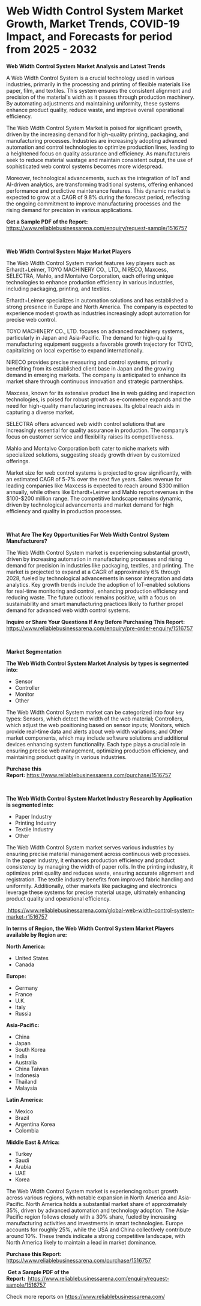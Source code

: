 <p><h1>Web Width Control System Market Growth, Market Trends, COVID-19 Impact, and Forecasts for period from 2025 - 2032</h1></p><p><strong>Web Width Control System Market Analysis and Latest Trends</strong></p>
<p><p>A Web Width Control System is a crucial technology used in various industries, primarily in the processing and printing of flexible materials like paper, film, and textiles. This system ensures the consistent alignment and precision of the material's width as it passes through production machinery. By automating adjustments and maintaining uniformity, these systems enhance product quality, reduce waste, and improve overall operational efficiency.</p><p>The Web Width Control System Market is poised for significant growth, driven by the increasing demand for high-quality printing, packaging, and manufacturing processes. Industries are increasingly adopting advanced automation and control technologies to optimize production lines, leading to a heightened focus on quality assurance and efficiency. As manufacturers seek to reduce material wastage and maintain consistent output, the use of sophisticated web control systems becomes more widespread.</p><p>Moreover, technological advancements, such as the integration of IoT and AI-driven analytics, are transforming traditional systems, offering enhanced performance and predictive maintenance features. This dynamic market is expected to grow at a CAGR of 9.8% during the forecast period, reflecting the ongoing commitment to improve manufacturing processes and the rising demand for precision in various applications.</p></p>
<p><strong>Get a Sample PDF of the Report:&nbsp;</strong> <a href="https://www.reliablebusinessarena.com/enquiry/request-sample/1516757?utm_campaign=2189&utm_medium=2&utm_source=Github&utm_content=ia&utm_term=30032025&utm_id=web-width-control-system">https://www.reliablebusinessarena.com/enquiry/request-sample/1516757</a></p>
<p>&nbsp;</p>
<p><strong>Web Width Control System Major Market Players</strong></p>
<p><p>The Web Width Control System market features key players such as Erhardt+Leimer, TOYO MACHINERY CO., LTD., NIRECO, Maxcess, SELECTRA, Mahlo, and Montalvo Corporation, each offering unique technologies to enhance production efficiency in various industries, including packaging, printing, and textiles.</p><p>Erhardt+Leimer specializes in automation solutions and has established a strong presence in Europe and North America. The company is expected to experience modest growth as industries increasingly adopt automation for precise web control.</p><p>TOYO MACHINERY CO., LTD. focuses on advanced machinery systems, particularly in Japan and Asia-Pacific. The demand for high-quality manufacturing equipment suggests a favorable growth trajectory for TOYO, capitalizing on local expertise to expand internationally.</p><p>NIRECO provides precise measuring and control systems, primarily benefiting from its established client base in Japan and the growing demand in emerging markets. The company is anticipated to enhance its market share through continuous innovation and strategic partnerships.</p><p>Maxcess, known for its extensive product line in web guiding and inspection technologies, is poised for robust growth as e-commerce expands and the need for high-quality manufacturing increases. Its global reach aids in capturing a diverse market.</p><p>SELECTRA offers advanced web width control solutions that are increasingly essential for quality assurance in production. The company’s focus on customer service and flexibility raises its competitiveness.</p><p>Mahlo and Montalvo Corporation both cater to niche markets with specialized solutions, suggesting steady growth driven by customized offerings.</p><p>Market size for web control systems is projected to grow significantly, with an estimated CAGR of 5-7% over the next five years. Sales revenue for leading companies like Maxcess is expected to reach around $300 million annually, while others like Erhardt+Leimer and Mahlo report revenues in the $100-$200 million range. The competitive landscape remains dynamic, driven by technological advancements and market demand for high efficiency and quality in production processes.</p></p>
<p>&nbsp;</p>
<p><strong>What Are The Key Opportunities For Web Width Control System Manufacturers?</strong></p>
<p><p>The Web Width Control System market is experiencing substantial growth, driven by increasing automation in manufacturing processes and rising demand for precision in industries like packaging, textiles, and printing. The market is projected to expand at a CAGR of approximately 6% through 2028, fueled by technological advancements in sensor integration and data analytics. Key growth trends include the adoption of IoT-enabled solutions for real-time monitoring and control, enhancing production efficiency and reducing waste. The future outlook remains positive, with a focus on sustainability and smart manufacturing practices likely to further propel demand for advanced web width control systems.</p></p>
<p><strong>Inquire or Share Your Questions If Any Before Purchasing This Report:</strong> <a href="https://www.reliablebusinessarena.com/enquiry/pre-order-enquiry/1516757?utm_campaign=2189&utm_medium=2&utm_source=Github&utm_content=ia&utm_term=30032025&utm_id=web-width-control-system">https://www.reliablebusinessarena.com/enquiry/pre-order-enquiry/1516757</a></p>
<p>&nbsp;</p>
<p><strong>Market Segmentation</strong></p>
<p><strong>The Web Width Control System Market Analysis by types is segmented into:</strong></p>
<p><ul><li>Sensor</li><li>Controller</li><li>Monitor</li><li>Other</li></ul></p>
<p><p>The Web Width Control System market can be categorized into four key types: Sensors, which detect the width of the web material; Controllers, which adjust the web positioning based on sensor inputs; Monitors, which provide real-time data and alerts about web width variations; and Other market components, which may include software solutions and additional devices enhancing system functionality. Each type plays a crucial role in ensuring precise web management, optimizing production efficiency, and maintaining product quality in various industries.</p></p>
<p><strong>Purchase this Report:&nbsp;</strong><a href="https://www.reliablebusinessarena.com/purchase/1516757?utm_campaign=2189&utm_medium=2&utm_source=Github&utm_content=ia&utm_term=30032025&utm_id=web-width-control-system">https://www.reliablebusinessarena.com/purchase/1516757</a></p>
<p>&nbsp;</p>
<p><strong>The Web Width Control System Market Industry Research by Application is segmented into:</strong></p>
<p><ul><li>Paper Industry</li><li>Printing Industry</li><li>Textile Industry</li><li>Other</li></ul></p>
<p><p>The Web Width Control System market serves various industries by ensuring precise material management across continuous web processes. In the paper industry, it enhances production efficiency and product consistency by managing the width of paper rolls. In the printing industry, it optimizes print quality and reduces waste, ensuring accurate alignment and registration. The textile industry benefits from improved fabric handling and uniformity. Additionally, other markets like packaging and electronics leverage these systems for precise material usage, ultimately enhancing product quality and operational efficiency.</p></p>
<p><a href="https://www.reliablebusinessarena.com/global-web-width-control-system-market-r1516757?utm_campaign=2189&utm_medium=2&utm_source=Github&utm_content=ia&utm_term=30032025&utm_id=web-width-control-system">&nbsp;https://www.reliablebusinessarena.com/global-web-width-control-system-market-r1516757</a></p>
<p><strong>In terms of Region, the Web Width Control System Market Players available by Region are:</strong></p>
<p>
    <p> <strong> North America: </strong>
        <ul>
            <li>United States</li>
            <li>Canada</li>
        </ul>
        </p> 
    <p> <strong> Europe: </strong>
        <ul>
            <li>Germany</li>
            <li>France</li>
            <li>U.K.</li>
            <li>Italy</li>
            <li>Russia</li>
        </ul>
        </p> 
    <p> <strong> Asia-Pacific: </strong>
        <ul>
            <li>China</li>
            <li>Japan</li>
            <li>South Korea</li>
            <li>India</li>
            <li>Australia</li>
            <li>China Taiwan</li>
            <li>Indonesia</li>
            <li>Thailand</li>
            <li>Malaysia</li>
        </ul>
        </p> 
    <p> <strong> Latin America: </strong>
        <ul>
            <li>Mexico</li>
            <li>Brazil</li>
            <li>Argentina Korea</li>
            <li>Colombia</li>
        </ul>
        </p> 
    <p> <strong> Middle East & Africa: </strong>
        <ul>
            <li>Turkey</li>
            <li>Saudi</li>
            <li>Arabia</li>
            <li>UAE</li>
            <li>Korea</li>
        </ul>
    </p>
    </p>
<p><p>The Web Width Control System market is experiencing robust growth across various regions, with notable expansion in North America and Asia-Pacific. North America holds a substantial market share of approximately 35%, driven by advanced automation and technology adoption. The Asia-Pacific region follows closely with a 30% share, fueled by increasing manufacturing activities and investments in smart technologies. Europe accounts for roughly 25%, while the USA and China collectively contribute around 10%. These trends indicate a strong competitive landscape, with North America likely to maintain a lead in market dominance.</p></p>
<p><strong>Purchase this Report: </strong><a href="https://www.reliablebusinessarena.com/purchase/1516757?utm_campaign=2189&utm_medium=2&utm_source=Github&utm_content=ia&utm_term=30032025&utm_id=web-width-control-system">https://www.reliablebusinessarena.com/purchase/1516757</a></p>
<p>&nbsp;<strong>Get a Sample PDF of the Report:&nbsp;&nbsp;</strong><a href="https://www.reliablebusinessarena.com/enquiry/request-sample/1516757?utm_campaign=2189&utm_medium=2&utm_source=Github&utm_content=ia&utm_term=30032025&utm_id=web-width-control-system">https://www.reliablebusinessarena.com/enquiry/request-sample/1516757</a></p>
<p><strong></strong></p>
<p>Check more reports on <a href="https://www.reliablebusinessarena.com/?utm_campaign=2189&utm_medium=2&utm_source=Github&utm_content=ia&utm_term=30032025&utm_id=web-width-control-system">https://www.reliablebusinessarena.com/</a></p>